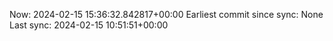 Now: 2024-02-15 15:36:32.842817+00:00 Earliest commit since sync: None Last sync: 2024-02-15 10:51:51+00:00
